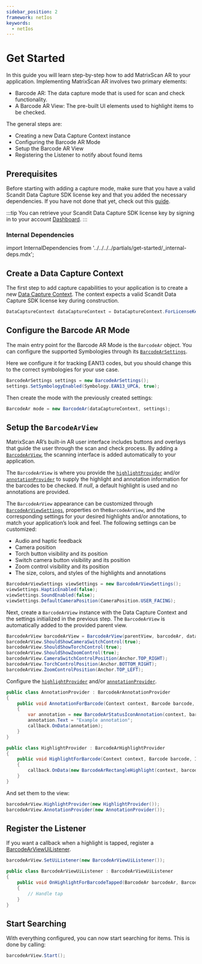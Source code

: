 ```yaml
---
sidebar_position: 2
framework: netIos
keywords:
  - netIos
---
```


# Get Started

In this guide you will learn step-by-step how to add MatrixScan AR to your application. Implementing MatrixScan AR involves two primary elements:

- Barcode AR: The data capture mode that is used for scan and check functionality.
- A Barcode AR View: The pre-built UI elements used to highlight items to be checked.

The general steps are:

- Creating a new Data Capture Context instance
- Configuring the Barcode AR Mode
- Setup the Barcode AR View
- Registering the Listener to notify about found items

## Prerequisites

Before starting with adding a capture mode, make sure that you have a valid Scandit Data Capture SDK license key and that you added the necessary dependencies. If you have not done that yet, check out this [guide](/sdks/net/ios/add-sdk).

:::tip
You can retrieve your Scandit Data Capture SDK license key by signing in to your account [Dashboard](https://ssl.scandit.com/dashboard/sign-in).
:::

### Internal Dependencies

import InternalDependencies from '../../../../partials/get-started/_internal-deps.mdx';

<InternalDependencies/>

## Create a Data Capture Context

The first step to add capture capabilities to your application is to create a new [Data Capture Context](https://docs.scandit.com/7.6/data-capture-sdk/dotnet.ios/core/api/data-capture-context.html#class-scandit.datacapture.core.DataCaptureContext). The context expects a valid Scandit Data Capture SDK license key during construction.

```csharp
DataCaptureContext dataCaptureContext = DataCaptureContext.ForLicenseKey("-- ENTER YOUR SCANDIT LICENSE KEY HERE --");
```

## Configure the Barcode AR Mode

The main entry point for the Barcode AR Mode is the `BarcodeAr` object. You can configure the supported Symbologies through its [`BarcodeArSettings`](https://docs.scandit.com/7.6/data-capture-sdk/dotnet.ios/barcode-capture/api/barcode-ar-settings.html).

Here we configure it for tracking EAN13 codes, but you should change this to the correct symbologies for your use case.

```csharp
BarcodeArSettings settings = new BarcodeArSettings();
settings.SetSymbologyEnabled(Symbology.EAN13_UPCA, true);
```

Then create the mode with the previously created settings:

```csharp
BarcodeAr mode = new BarcodeAr(dataCaptureContext, settings);
```

## Setup the `BarcodeArView`

MatrixScan AR’s built-in AR user interface includes buttons and overlays that guide the user through the scan and check process. By adding a [`BarcodeArView`](https://docs.scandit.com/7.6/data-capture-sdk/dotnet.ios/barcode-capture/api/ui/barcode-ar-view.html#class-scandit.datacapture.barcode.check.ui.BarcodeArView), the scanning interface is added automatically to your application.

The `BarcodeArView` is where you provide the [`highlightProvider`](https://docs.scandit.com/7.6/data-capture-sdk/dotnet.ios/barcode-capture/api/ui/barcode-ar-view.html#property-scandit.datacapture.barcode.check.ui.BarcodeArView.HighlightProvider) and/or [`annotationProvider`](https://docs.scandit.com/7.6/data-capture-sdk/dotnet.ios/barcode-capture/api/ui/barcode-ar-view.html#property-scandit.datacapture.barcode.check.ui.BarcodeArView.AnnotationProvider) to supply the highlight and annotation information for the barcodes to be checked. If *null*, a default highlight is used and no annotations are provided.

The `BarcodeArView` appearance can be customized through [`BarcodeArViewSettings`](https://docs.scandit.com/7.6/data-capture-sdk/dotnet.ios/barcode-capture/api/ui/barcode-ar-view-settings.html#class-scandit.datacapture.barcode.check.ui.BarcodeArViewSettings), properties on the`BarcodeArView`, and the corresponding settings for your desired highlights and/or annotations, to match your application’s look and feel. The following settings can be customized:

* Audio and haptic feedback
* Camera position
* Torch button visibility and its position
* Switch camera button visibility and its position
* Zoom control visibility and its position
* The size, colors, and styles of the highlights and annotations

```csharp
BarcodeArViewSettings viewSettings = new BarcodeArViewSettings();
viewSettings.HapticEnabled(false);
viewSettings.SoundEnabled(false);
viewSettings.DefaultCameraPosition(CameraPosition.USER_FACING);
```

Next, create a `BarcodeArView` instance with the Data Capture Context and the settings initialized in the previous step. The `BarcodeArView` is automatically added to the provided parent view.

```csharp
BarcodeArView barcodeArView = BarcodeArView(parentView, barcodeAr, dataCaptureContext, viewSettings);
barcodeArView.ShouldShowCameraSwitchControl(true);
barcodeArView.ShouldShowTorchControl(true);
barcodeArView.ShouldShowZoomControl(true);
barcodeArView.CameraSwitchControlPosition(Anchor.TOP_RIGHT);
barcodeArView.TorchControlPosition(Anchor.BOTTOM_RIGHT);
barcodeArView.ZoomControlPosition(Anchor.TOP_LEFT);
```

Configure the [`highlightProvider`](https://docs.scandit.com/7.6/data-capture-sdk/dotnet.ios/barcode-capture/api/ui/barcode-ar-view.html#property-scandit.datacapture.barcode.check.ui.BarcodeArView.HighlightProvider) and/or [`annotationProvider`](https://docs.scandit.com/7.6/data-capture-sdk/dotnet.ios/barcode-capture/api/ui/barcode-ar-view.html#property-scandit.datacapture.barcode.check.ui.BarcodeArView.AnnotationProvider).

```csharp
public class AnnotationProvider : BarcodeArAnnotationProvider
{
    public void AnnotationForBarcode(Context context, Barcode barcode, ICallback callback)
    {
        var annotation = new BarcodeArStatusIconAnnotation(context, barcode);
        annotation.Text = "Example annotation";
        callback.OnData(annotation);
    }
}

public class HighlightProvider : BarcodeArHighlightProvider
{
    public void HighlightForBarcode(Context context, Barcode barcode, ICallback callback)
    {
        callback.OnData(new BarcodeArRectangleHighlight(context, barcode));
    }
}
```

And set them to the view:

```csharp
barcodeArView.HighlightProvider(new HighlightProvider());
barcodeArView.AnnotationProvider(new AnnotationProvider());
```

## Register the Listener

If you want a callback when a highlight is tapped, register a [BarcodeArViewUiListener](https://docs.scandit.com/7.6/data-capture-sdk/dotnet.ios/barcode-capture/api/ui/barcode-ar-view.html#interface-scandit.datacapture.barcode.check.ui.IBarcodeArViewUiListener).

```csharp
barcodeArView.SetUiListener(new BarcodeArViewUiListener());

public class BarcodeArViewUiListener : BarcodeArViewUiListener
{
    public void OnHighlightForBarcodeTapped(BarcodeAr barcodeAr, Barcode barcode, BarcodeArHighlight highlight, View highlightView)
    {
        // Handle tap
    }
}
```

## Start Searching

With everything configured, you can now start searching for items. This is done by calling:

```csharp
barcodeArView.Start();
```
